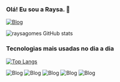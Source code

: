 ### Olá! Eu sou a Raysa. 👋
 
 [![Blog](https://img.shields.io/badge/LinkedIn-0077B5?style=for-the-badge&logo=linkedin&logoColor=white)](https://www.linkedin.com/in/raysa-gomes-7a6322205/)
 
 ![raysagomes GitHub stats](https://github-readme-stats.vercel.app/api?username=raysagomes&show_icons=true&hide=contribs,prs&cache_seconds=86400&theme=dracula)

### Tecnologias mais usadas no dia a dia

[![Top Langs](https://github-readme-stats.vercel.app/api/top-langs/?username=raysagomes&layout=donut)](https://github.com/anuraghazra/github-readme-stats)


![Blog](https://img.shields.io/badge/CSS-239120?&style=for-the-badge&logo=css3&logoColor=white
)
![Blog](https://img.shields.io/badge/JavaScript-F7DF1E?style=for-the-badge&logo=javascript&logoColor=black
)
![Blog](https://img.shields.io/badge/Node.js-43853D?style=for-the-badge&logo=node.js&logoColor=white
)
![Blog](https://img.shields.io/badge/Java-ED8B00?style=for-the-badge&logo=openjdk&logoColor=white
)
![Blog](https://img.shields.io/badge/React-20232A?style=for-the-badge&logo=react&logoColor=61DAFB
)


